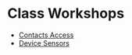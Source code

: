 # Class Workshops

* [Contacts Access](./contacts_access.md)
* [Device Sensors](./device_sensors.md)
